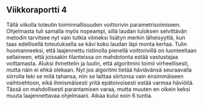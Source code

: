 ## Viikkoraportti 4

Tällä viikolla toteutin toiminnallisuuden voittorivin parametrisoimiseen. Ohjelmasta tuli samalla myös nopeampi, sillä laudan tuloksen selvittävän metodin tarvitsee nyt vain tutkia viimeksi lisätyn merkin läheisyyttä, kun taas edellisellä toteutuksella se kävi koko laudan läpi monta kertaa. Tulin huomanneeksi, että laajennettu ristinolla pienellä voittorivillä on luonteeltaan sellaineen, että joissakin tilanteissa on mahdotonta estää vastustajaa voittamasta. Aluksi ihmettelin ja luulin, että algoritmini toimii virheellisesti, mutta näin ei ehkä olekaan. Nyt jos algoritmi tietää häviävänsä seuraavalla siirrolla teki se mitä tahansa, niin se laittaa siirtonsa vain ensimmäiseen vaihtoehtoon, eikä ihmismäisesti yritä epätoivoisesti estää varmaa häviöitä. Tässä on mahdollisesti parantamisen varaa, mutta muuten en oikein keksi muuta laajennettavaa ohjelmaani. Aikaa kului noin 6 tuntia.
